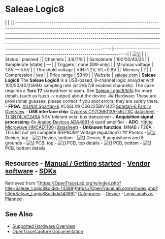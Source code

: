 # Saleae Logic8

| | | |:-----------------------------------------------------------------------------------------------------------------------------------------------------------------------------------------------------------------------------------------------------------------------------------------------------------------------------------------------------------------------------------------------------------------------------------------------------:|:------------------------------------------------------------------------------------:| | [![\1](../../assets/hardware/general/\2)](./File:Saleae_Logic8_case_bottom.jpg.html) | | | Status | planned | | Channels | 3/6/7/8 | | Samplerate | 100/50/40/25 | | Samplerate (state) | — | | Triggers | none (SW-only) | | Min/max voltage | 1.8V — 5.5V | | Threshold voltage | VIH=1.2V, VIL=0.6V | | Memory | ? | | Compression | yes | | Price range | \$349 | | Website | [saleae.com](http://www.saleae.com/) | **Saleae Logic8** The **Saleae Logic8** is a USB-based, 8-channel logic analyzer with 100/50/40/25MHz sampling rate (at 3/6/7/8 enabled channels). The case requires a **Torx T7** screwdriver to open. See [Saleae Logic8/Info](Saleae_Logic8/Info.html "Saleae Logic8/Info") for more details (such as lsusb -v output) about the device. ## Hardware These are provisional guesses, please correct if you spot errors, they are surely there. \- **FPGA**: [XILINIX Spartan-6](http://www.xilinx.com/products/silicon-devices/fpga/spartan-6.html) XC6SLX9 CSG225BIV1425 [Spartan-6 Family Overview](http://www.xilinx.com/support/documentation/data_sheets/ds160.pdf) \- **USB interface chip**: [Cypress CY7C66013A-56LTXC](http://www.cypress.com/?mpn=CY7C68013A-56LTXC) [datasheet](http://www.cypress.com/?docID=45142) \- [TI SN74LVC245A](http://www.ti.com/product/sn74lvc245a?qgpn=sn74lvc245a) 5.5V tolerant octal bus transceiver \- **Acquisition signal processing**: 6x [Analog Devices ADA4891-4](http://www.analog.com/static/imported-files/data_sheets/ADA4891-1_4891-2_4891-3_4891-4.PDF) quad amplifier \- **ADC**: [Hittite Microwave HMCAD1100](https://www.hittite.com/products/view.html/view/HMCAD1100) ([datasheet](https://www.hittite.com/content/documents/data_sheet/hmcad1100.pdf)) \- **Unknown function**: MNAB / F26A \- This list not yet complete (EEPROM? Voltage regulation?) ## Photos \- 
[![\1](../../assets/hardware/general/\2)](./File:Saleae_Logic8_case_top.jpg.html)
Device, top
\- 
[![\1](../../assets/hardware/general/\2)](./File:Saleae_Logic8_case_bottom.jpg.html)
Device, bottom
\- 
[![\1](../../assets/hardware/general/\2)](./File:Saleae_Logic8_case_rear.jpg.html)
Device, 8 acquisitions and 8 grounds
\- 
[![\1](../../assets/hardware/general/\2)](./File:Saleae_Logic8_board_top.jpg.html)
PCB, top
\- 
[![\1](../../assets/hardware/general/\2)](./File:Saleae_Logic8_board_top_upper.jpg.html)
PCB, top details
\- 
[![\1](../../assets/hardware/general/\2)](./File:Saleae_Logic8_board_bottom.jpg.html)
PCB, bottom
\- 
[![\1](../../assets/hardware/general/\2)](./File:Saleae_Logic8_board_bottom_upper_right.jpg.html)
PCB, bottom details
## Resources \- [Manual / Getting started](http://support.saleae.com/hc/en-us/sections/200114124-get-started-using-the-saleae-logic-analyzer) \- [Vendor software](http://www.saleae.com/downloads) \- [SDKs](http://support.saleae.com/hc/en-us/categories/200077184-sdks-automation-betas)
Retrieved from "[https://OpenTraceLab.org/w/index.php?title=Saleae_Logic8&oldid=14399](https://OpenTraceLab.org/w/index.php?title=Saleae_Logic8&oldid=14399)" 
[Categories](specialcategories-specialcategories.md): \- [Device](./Category:Device.html "Category:Device") \- [Logic analyzer](./Category:Logic_analyzer.html "Category:Logic analyzer") \- [Planned](./Category:Planned.html "Category:Planned")

## See Also
- [Supported Hardware Overview](../supported-hardware.md)
- [OpenTraceCapture Documentation](../../opentracecapture/overview.md)
